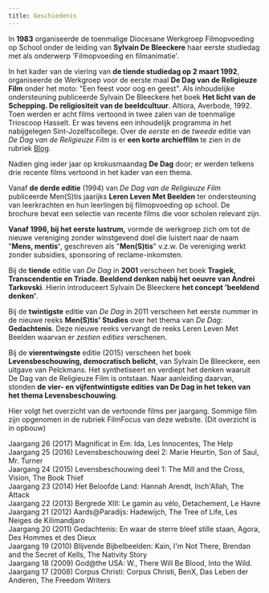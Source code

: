 ```yaml
---
title: Geschiedenis
---
```


</font></td>

</tr>

<tr>

<td bgcolor="#FCF9FF" valign="top">

In **1983** organiseerde de toenmalige Diocesane Werkgroep Filmopvoeding op School onder
 de leiding van **Sylvain De Bleeckere** haar eerste studiedag met als onderwerp 'Filmopvoeding en filmanimatie'.  

In het kader van de viering van **de tiende studiedag op 2 maart 1992**, 
organiseerde de Werkgroep voor de eerste maal **De Dag van de Religieuze Film** 
onder het moto: "Een feest voor oog en geest". Als inhoudelijke ondersteuning 
publiceerde Sylvain De Bleeckere het boek
 **Het licht van de Schepping. De religiositeit van de beeldcultuur**. 
 Altiora, Averbode, 1992\. Toen werden er acht films vertoond in twee zalen 
 van de toenmalige Trioscoop Hasselt. Er was tevens een inhoudelijk programma 
 in het nabijgelegen Sint-Jozelfscollege. 
 Over de _eerste_ en de _tweede_ editie van _De Dag van de Religieuze Film_ 
 is er **een korte archieffilm** te zien in de rubriek [Blog](/blog/2015-01-04-Archief20Jaar/).  

Nadien ging ieder jaar op krokusmaandag **De Dag** door; er werden telkens
 drie recente films vertoond in het kader van een thema.  

Vanaf **de derde editie** (1994) van _De Dag van de Religieuze Film_ 
publiceerde Men(S)tis jaarijks **Leren Leven Met Beelden** 
ter ondersteuning van leerkrachten en hun leerlingen bij filmopvoeding op school.
 De brochure bevat een selectie van recente films die voor scholen relevant zijn.

**Vanaf 1996, bij het eerste lustrum,** vormde de werkgroep zich om tot 
de nieuwe vereniging zonder winstgevend doel die luistert naar de naam "**Mens, mentis'**, 
geschreven als "**Men(S)tis**" v.z.w. De vereniging werkt zonder subsidies, sponsoring of reclame-inkomsten.  

Bij de **tiende** editie van _De Dag_ in **2001** verscheen 
het boek **Tragiek, Transcendentie en Triade. Beeldend denken nabij het oeuvre van Andrei Tarkovski**. 
Hierin introduceert Sylvain De Bleeckere **het concept 'beeldend denken'**.  

Bij de **twintigste** editie van _De Dag_ in 2011 verscheen het eerste nummer 
in de nieuwe reeks **Men(S)tis' Studies** over het thema van _De Dag_: **Gedachtenis**. 
Deze nieuwe reeks vervangt de reeks Leren Leven Met Beelden waarvan er _zestien edities_ verschenen.

Bij de **vierentwingste** editie (2015) verscheen het boek **Levensbeschouwing, democratisch belicht**, 
van Sylvain De Bleeckere, een uitgave van Pelckmans. Het synthetiseert en verdiept het denken waaruit 
De Dag van de Religieuze Film is ontstaan. Naar aanleiding daarvan, 
stonden **de vier- en vijfentwintigste edities van De Dag in het teken van het thema Levensbeschouwing**.

Hier volgt het overzicht van de vertoonde films per jaargang. Sommige film zijn opgenomen in de rubriek
FilmFocus van deze website. (Dit overzicht is in opbouw)

Jaargang 26 (2017) Magnificat in Em: Ida, Les Innocentes, The Help<br>
Jaargang 25 (2016) Levensbeschouwing deel 2: Marie Heurtin, Son of Saul, Mr. Turner<br>
Jaargang 24 (2015) Levensbeschouwing deel 1: The Mill and the Cross, Vision, The Book Thief<br>
Jaargang 23 (2014) Het Beloofde Land:  Hannah Arendt, Inch'Allah, The Attack<br>
Jaargang 22 (2013) Bergrede XIII: Le gamin au vélo, Detachement, Le Havre<br>
Jaargang 21 (2012) Aards@Paradijs: Hadewijch, The Tree of Life, Les Neiges de Kilimandjaro<br>
Jaargang 20 (2011) Gedachtenis: En waar de sterre bleef stille staan, Agora, Des Hommes et des Dieux<br>
Jaargang 19 (2010) Blijvende Bijbelbeelden: Kain, I'm Not There, Brendan and the Secret of Kells, The Nativity Story<br>
Jaargang 18 (2009) God@the USA: W., There Will Be Blood, Into the Wild.<br>
Jaargang 17 (2008) Corpus Christi: Corpus Christi, BenX, Das Leben der Anderen, The Freedom Writers<br>

